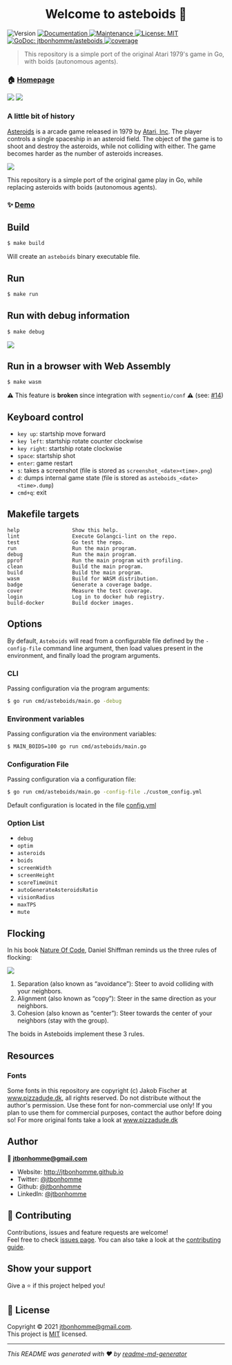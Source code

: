 <h1 align="center">Welcome to asteboids 👋</h1>
<p>
  <img alt="Version" src="https://img.shields.io/badge/version-0.1.1-blue.svg?cacheSeconds=2592000" />
  <a href="https://github.com/jtbonhomme/asteboids#readme" target="_blank">
    <img alt="Documentation" src="https://img.shields.io/badge/documentation-yes-brightgreen.svg" />
  </a>
  <a href="https://github.com/jtbonhomme/asteboids/graphs/commit-activity" target="_blank">
    <img alt="Maintenance" src="https://img.shields.io/badge/Maintained%3F-yes-green.svg" />
  </a>
  <a href="https://github.com/jtbonhomme/asteboids/blob/master/LICENSE" target="_blank">
    <img alt="License: MIT" src="https://img.shields.io/github/license/jtbonhomme/asteboids" />
  </a>
  <a href="https://godoc.org/github.com/jtbonhomme/asteboids" target="_blank">
    <img alt="GoDoc: jtbonhomme/asteboids" src="https://godoc.org/github.com/jtbonhomme/asteboids?status.svg" />
  </a>
  <a href="https://github.com/jtbonhomme/asteboids/blob/master/coverage_badge.png" target="_blank">
    <img alt="coverage" src="coverage_badge.png" />
  </a>
</p>

> This repository is a simple port of the original Atari 1979's game in Go, with boids (autonomous agents).

### 🏠 [Homepage](https://github.com/jtbonhomme/asteboids#readme)

![](screen1.png)
![](screen2.png)

### A little bit of history

[Asteroids](https://en.wikipedia.org/wiki/Asteroids_(video_game)) is a arcade game released in 1979 by [Atari, Inc](https://en.wikipedia.org/wiki/Atari,_Inc.). The player controls a single spaceship in an asteroid field. The object of the game is to shoot and destroy the asteroids, while not colliding with either. The game becomes harder as the number of asteroids increases.

![](asteroids-by-atari.jpg)

This repository is a simple port of the original game play in Go, while replacing asteroids with boids (autonomous agents).

### ✨ [Demo](https://jtbonhomme.github.io/asteboids)

## Build

```sh
$ make build
```

Will create an `asteboids` binary executable file.

## Run

```sh
$ make run
```

## Run with debug information

```sh
$ make debug
```

![](screen3.png)


## Run in a browser with Web Assembly

```sh
$ make wasm
```

**⚠** This feature is **broken** since integration with `segmentio/conf` **⚠** (see: [#14](https://github.com/jtbonhomme/asteboids/issues/14))

## Keyboard control

* `key up`: startship move forward
* `key left`: startship rotate counter clockwise
* `key right`: startship rotate clockwise
* `space`: startship shot
* `enter`: game restart
* `s`: takes a screenshot (file is stored as `screenshot_<date><time>.png`)
* `d`: dumps internal game state (file is stored as `asteboids_<date><time>.dump`)
* `cmd+q`: exit

## Makefile targets

```
help                 Show this help.
lint                 Execute Golangci-lint on the repo.
test                 Go test the repo.
run                  Run the main program.
debug                Run the main program.
pprof                Run the main program with profiling.
clean                Build the main program.
build                Build the main program.
wasm                 Build for WASM distribution.
badge                Generate a coverage badge.
cover                Measure the test coverage.
login                Log in to docker hub registry.
build-docker         Build docker images.
```

## Options

By default, `Asteboids` will read from a configurable file defined by the `-config-file` command line argument, then load values present in the environment, and finally load the program arguments.

### CLI

Passing configuration via the program arguments:

```sh
$ go run cmd/asteboids/main.go -debug
```

### Environment variables

Passing configuration via the environment variables:

```sh
$ MAIN_BOIDS=100 go run cmd/asteboids/main.go
```

### Configuration File

Passing configuration via a configuration file:

```sh
$ go run cmd/asteboids/main.go -config-file ./custom_config.yml
```

Default configuration is located in the file [config.yml](config.yml)

### Option List

* `debug`
* `optim`
* `asteroids`
* `boids`
* `screenWidth`
* `screenHeight`
* `scoreTimeUnit`
* `autoGenerateAsteroidsRatio`
* `visionRadius`
* `maxTPS`
* `mute`

## Flocking

In his book [Nature Of Code](https://www.amazon.fr/Nature-Code-Simulating-Natural-Processing/dp/0985930802), Daniel Shiffman reminds us the three rules of flocking:

![](flocking.png)

1. Separation (also known as “avoidance”): Steer to avoid colliding with your neighbors.
2. Alignment (also known as “copy”): Steer in the same direction as your neighbors.
3. Cohesion (also known as “center”): Steer towards the center of your neighbors (stay
with the group).

The boids in Asteboids implement these 3 rules.

## Resources

### Fonts

Some fonts in this repository are copyright (c) Jakob Fischer at www.pizzadude.dk,  all rights reserved. 
Do not distribute without the author's permission.
Use these font for non-commercial use only! If you plan to use them for commercial purposes, contact the author before doing so!
For more original fonts take a look at www.pizzadude.dk

## Author

👤 **jtbonhomme@gmail.com**

* Website: http://jtbonhomme.github.io
* Twitter: [@jtbonhomme](https://twitter.com/jtbonhomme)
* Github: [@jtbonhomme](https://github.com/jtbonhomme)
* LinkedIn: [@jtbonhomme](https://linkedin.com/in/jtbonhomme)

## 🤝 Contributing

Contributions, issues and feature requests are welcome!<br />Feel free to check [issues page](https://github.com/jtbonhomme/asteboids/issues). You can also take a look at the [contributing guide](https://github.com/jtbonhomme/asteboids/blob/master/CONTRIBUTING.md).

## Show your support

Give a ⭐️ if this project helped you!

## 📝 License

Copyright © 2021 [jtbonhomme@gmail.com](https://github.com/jtbonhomme).<br />
This project is [MIT](https://github.com/jtbonhomme/asteboids/blob/master/LICENSE) licensed.

***
_This README was generated with ❤️ by [readme-md-generator](https://github.com/kefranabg/readme-md-generator)_
